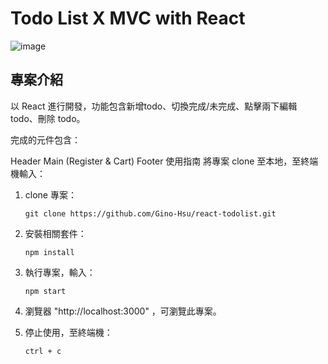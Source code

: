 # Todo List X MVC with React

![image](https://user-images.githubusercontent.com/93201810/203081411-6a30b323-12d5-42f8-946b-8cdc08f473ec.png)

## 專案介紹

以 React 進行開發，功能包含新增todo、切換完成/未完成、點擊兩下編輯 todo、刪除 todo。

完成的元件包含：

Header
Main (Register & Cart)
Footer
使用指南
將專案 clone 至本地，至終端機輸入：

1. clone 專案：
   ```
   git clone https://github.com/Gino-Hsu/react-todolist.git
   ```
2. 安裝相關套件：
   ```
   npm install
   ```

2. 執行專案，輸入：
   ```
   npm start
   ```
   
3. 瀏覽器 "http://localhost:3000" ，可瀏覽此專案。

4. 停止使用，至終端機：
   ```
   ctrl + c
   ```
